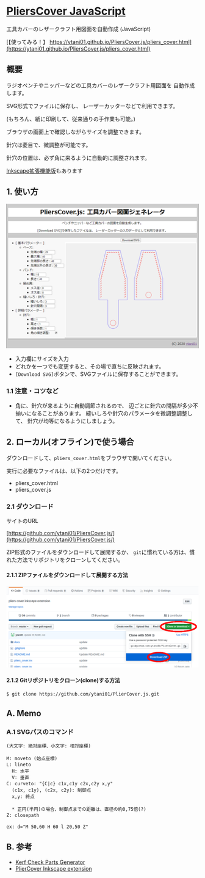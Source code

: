 # [PliersCover JavaScript](https://ytani01.github.io/PliersCover.js/)

工具カバーのレザークラフト用図面を自動作成 (JavaScript)

[【使ってみる！】 https://ytani01.github.io/PliersCover.js/pliers_cover.html](https://ytani01.github.io/PliersCover.js/pliers_cover.html)


## 概要

ラジオペンチやニッパーなどの工具カバーのレザークラフト用図面を
自動作成します。

SVG形式でファイルに保存し、
レーザーカッターなどで利用できます。

(もちろん、紙に印刷して、従来通りの手作業も可能。)

ブラウザの画面上で確認しながらサイズを調整できます。

針穴は菱目で、微調整が可能です。

針穴の位置は、必ず角に来るように自動的に調整されます。

[Inkscape拡張機能版](https://ytani01.github.io/PliersCover/)もあります


## 1. 使い方

[![sample1](docs/sample1.png)](https://ytani01.github.io/PliersCover.js/pliers_cover.html)<br />

* 入力欄にサイズを入力
* どれかを一つでも変更すると、その場で直ちに反映されます。
* ``[Download SVG]``ボタンで、SVGファイルに保存することができます。


### 1.1 注意・コツなど

* 角に、針穴が来るように自動調節されるので、
辺ごとに針穴の間隔が多少不揃いになることがあります。
縫いしろや針穴のパラメータを微調整調整して、
針穴が均等になるようにしましょう。


## 2. ローカル(オフライン)で使う場合

ダウンロードして、``pliers_cover.html``をブラウザで開いてください。

実行に必要なファイルは、以下の2つだけです。
* pliers_cover.html
* pliers_cover.js


### 2.1 ダウンロード

サイトのURL

[https://github.com/ytani01/PliersCover.js/](https://github.com/ytani01/PliersCover.js/)

ZIP形式のファイルをダウンロードして展開するか、
``git``に慣れている方は、慣れた方法でリポジトリをクローンしてください。


#### 2.1.1 ZIPファイルをダウンロードして展開する方法

![github](docs/github1.png)


#### 2.1.2 Gitリポジトリをクローン(clone)する方法

```bash
$ git clone https://github.com/ytani01/PlierCover.js.git
```


## A. Memo

### A.1 SVGパスのコマンド

```
(大文字: 絶対座標、小文字: 相対座標)

M: moveto (始点座標)
L: lineto
  H: 水平
  V: 垂直
C: curveto: "{C|c} c1x,c1y c2x,c2y x,y"
  (c1x, c1y), (c2x, c2y): 制御点
  x,y: 終点

  * 正円(半円)の場合、制御点までの距離は、直径の約0,75倍(?)
Z: closepath
```

```
ex: d="M 50,60 H 60 l 20,50 Z"
```


## B. 参考

* [Kerf Check Parts Generator](http://doyolab.net/appli/kerf_check/kerf_check.html)
* [PlierCover Inkscape extension](https://github.com/ytani01/PliersCover)
